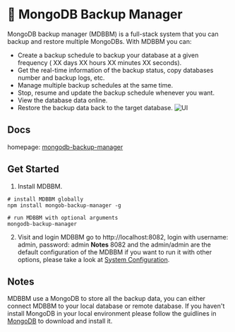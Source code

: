 # 🌿 MongoDB Backup Manager
MongoDB backup manager (MDBBM) is a full-stack system that you can backup and restore multiple MongoDBs. With MDBBM you can:
* Create a backup schedule to backup your database at a given frequency ( XX days XX hours XX minutes XX seconds).
* Get the real-time information of the backup status, copy databases number and backup logs, etc.
* Manage multiple backup schedules at the same time.
* Stop, resume and update the backup schedule whenever you want.
* View the database data online.
* Restore the backup data back to the target database.
![UI](https://xiaocongdong.github.io/mongodb-backup-manager/static/img/new_config.png)
## Docs
homepage: [mongodb-backup-manager](https://xiaocongdong.github.io/mongodb-backup-manager/#)
## Get Started
1. Install MDBBM.
```baseh
# install MDBBM globally
npm install mongob-backup-manager -g 

# run MDBBM with optional arguments
mongodb-backup-manager
```
2. Visit and login MDBBM
go to http://localhost:8082, login with username: admin, password: admin
**Notes** 8082 and the admin/admin are the default configuration of the MDBBM if you want to run it with other options, 
please take a look at [System Configuration](https://xiaocongdong.github.io/mongodb-backup-manager/#/docs?tab=setup).
## Notes
MDBBM use a MongoDB to store all the backup data, you can either connect MDBBM to your local database or remote database. If you haven't install MongoDB in your local environment please follow the guidlines in [MongoDB](https://www.mongodb.com) to download and install it.
